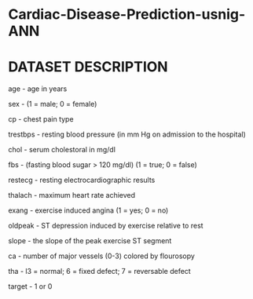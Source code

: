 # Cardiac-Disease-Prediction-usnig-ANN


# DATASET DESCRIPTION




age - age in years

sex - (1 = male; 0 = female)

cp - chest pain type

trestbps - resting blood pressure (in mm Hg on admission to the hospital)

chol - serum cholestoral in mg/dl

fbs - (fasting blood sugar > 120 mg/dl) (1 = true; 0 = false)

restecg - resting electrocardiographic results

thalach - maximum heart rate achieved

exang - exercise induced angina (1 = yes; 0 = no)

oldpeak - ST depression induced by exercise relative to rest

slope - the slope of the peak exercise ST segment

ca - number of major vessels (0-3) colored by flourosopy

tha - l3 = normal; 6 = fixed defect; 7 = reversable defect

target - 1 or 0
